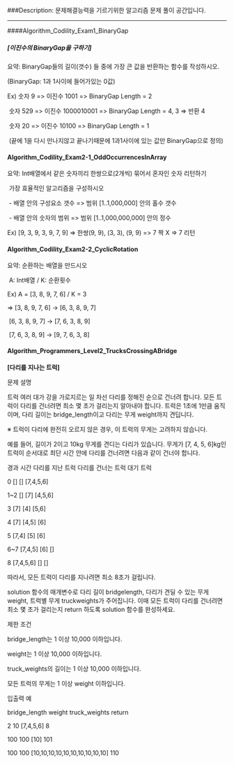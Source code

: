 ###Description: 문제해결능력을 기르기위한 알고리즘 문제 풀이 공간입니다.

***



####Algorithm_Codility_Exam1_BinaryGap

##### **[이진수의 BinaryGap을 구하기]**

요약:  BinaryGap들의 길이(갯수) 들 중에 가장 큰 값을 반환하는 함수를 작성하시오.

(BinaryGap: 1과 1사이에 들어가있는 0값)

Ex) 숫자 9 => 이진수 1001 => BinaryGap Length = 2

​     숫자 529 => 이진수 1000010001 => BinaryGap Length = 4, 3 => 반환 4

​     숫자 20 => 이진수 10100 => BinaryGap Length = 1

​     (끝에 1을 다시 만나지않고 끝나기때문에 1과1사이에 있는 값만 BinaryGap으로 정의)

#### Algorithm_Codility_Exam2-1_OddOccurrencesInArray

요약: Int배열에서 같은 숫자끼리 한쌍으로(2개씩) 묶어서 혼자인 숫자 리턴하기

​      가장 효율적인 알고리즘을 구성하시오

​      \- 배열 안의 구성요소 갯수 => 범위 [1..1,000,000] 안의 홀수 갯수

​      \- 배열 안의 숫자의 범위 => 범위 [1..1,000,000,000] 안의 정수

 Ex) [9, 3, 9, 3, 9, 7, 9]  => 한쌍(9, 9), (3, 3), (9, 9)  => 7 짝 X => 7 리턴

#### Algorithm_Codility_Exam2-2_CyclicRotation

요약: 순환하는 배열을 만드시오

​         A: Int배열 / K: 순환횟수

 Ex) A = [3, 8, 9, 7, 6] / K = 3

 => [3, 8, 9, 7, 6] -> [6, 3, 8, 9, 7]

​    [6, 3, 8, 9, 7] -> [7, 6, 3, 8, 9]

​    [7, 6, 3, 8, 9] -> [9, 7, 6, 3, 8]

#### Algorithm_Programmers_Level2_TrucksCrossingABridge

**[다리를 지나는 트럭]**

 문제 설명

 트럭 여러 대가 강을 가로지르는 일 차선 다리를 정해진 순으로 건너려 합니다. 모든 트럭이 다리를 건너려면 최소 몇 초가 걸리는지 알아내야 합니다. 트럭은 1초에 1만큼 움직이며, 다리 길이는 bridge_length이고 다리는 무게 weight까지 견딥니다.

 ※ 트럭이 다리에 완전히 오르지 않은 경우, 이 트럭의 무게는 고려하지 않습니다.

 

 예를 들어, 길이가 2이고 10kg 무게를 견디는 다리가 있습니다. 무게가 [7, 4, 5, 6]kg인 트럭이 순서대로 최단 시간 안에 다리를 건너려면 다음과 같이 건너야 합니다.

 

 경과 시간  다리를 지난 트럭   다리를 건너는 트럭    대기 트럭

   0          []             []         [7,4,5,6]

  1~2         []             [7]         [4,5,6]

   3          [7]            [4]          [5,6]

   4          [7]           [4,5]          [6]

   5         [7,4]           [5]           [6]

  6~7       [7,4,5]          [6]           []

   8       [7,4,5,6]         []            []

 따라서, 모든 트럭이 다리를 지나려면 최소 8초가 걸립니다.

 

 solution 함수의 매개변수로 다리 길이 bridgelength, 다리가 견딜 수 있는 무게 weight, 트럭별 무게 truckweights가 주어집니다. 이때 모든 트럭이 다리를 건너려면 최소 몇 초가 걸리는지 return 하도록 solution 함수를 완성하세요.

 제한 조건

 bridge_length는 1 이상 10,000 이하입니다.

 weight는 1 이상 10,000 이하입니다.

 truck_weights의 길이는 1 이상 10,000 이하입니다.

 모든 트럭의 무게는 1 이상 weight 이하입니다.

 입출력 예

 bridge_length    weight    truck_weights    return

 2    10    [7,4,5,6]    8

 100    100    [10]    101

 100    100    [10,10,10,10,10,10,10,10,10,10]    110

